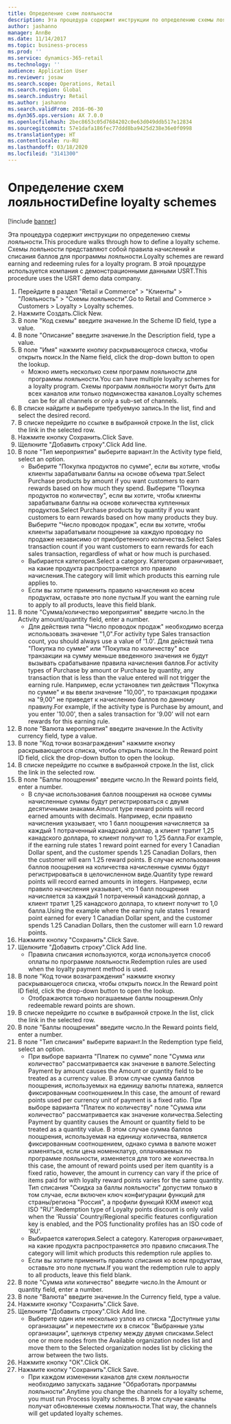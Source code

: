 ```yaml
---
title: Определение схем лояльности
description: Эта процедура содержит инструкции по определению схемы лояльности.
author: jashanno
manager: AnnBe
ms.date: 11/14/2017
ms.topic: business-process
ms.prod: ''
ms.service: dynamics-365-retail
ms.technology: ''
audience: Application User
ms.reviewer: josaw
ms.search.scope: Operations, Retail
ms.search.region: Global
ms.search.industry: Retail
ms.author: jashanno
ms.search.validFrom: 2016-06-30
ms.dyn365.ops.version: AX 7.0.0
ms.openlocfilehash: 2bec8653c05d7684202c0e63d049ddb517e12834
ms.sourcegitcommit: 57e1dafa186fec77ddd8ba9425d238e36e0f0998
ms.translationtype: HT
ms.contentlocale: ru-RU
ms.lasthandoff: 03/18/2020
ms.locfileid: "3141300"
---
```

# <a name="define-loyalty-schemes"></a><span data-ttu-id="49ab3-103">Определение схем лояльности</span><span class="sxs-lookup"><span data-stu-id="49ab3-103">Define loyalty schemes</span></span>

[!include [banner](../includes/banner.md)]

<span data-ttu-id="49ab3-104">Эта процедура содержит инструкции по определению схемы лояльности.</span><span class="sxs-lookup"><span data-stu-id="49ab3-104">This procedure walks through how to define a loyalty scheme.</span></span> <span data-ttu-id="49ab3-105">Схемы лояльности представляют собой правила начислений и списания баллов для программы лояльности.</span><span class="sxs-lookup"><span data-stu-id="49ab3-105">Loyalty schemes are reward earning and redeeming rules for a loyalty program.</span></span> <span data-ttu-id="49ab3-106">В этой процедуре используется компания с демонстрационными данными USRT.</span><span class="sxs-lookup"><span data-stu-id="49ab3-106">This procedure uses the USRT demo data company.</span></span>

1. <span data-ttu-id="49ab3-107">Перейдите в раздел "Retail и Commerce" > "Клиенты" > "Лояльность" > "Схемы лояльности".</span><span class="sxs-lookup"><span data-stu-id="49ab3-107">Go to Retail and Commerce > Customers > Loyalty > Loyalty schemes.</span></span>
2. <span data-ttu-id="49ab3-108">Нажмите Создать.</span><span class="sxs-lookup"><span data-stu-id="49ab3-108">Click New.</span></span>
3. <span data-ttu-id="49ab3-109">В поле "Код схемы" введите значение.</span><span class="sxs-lookup"><span data-stu-id="49ab3-109">In the Scheme ID field, type a value.</span></span>
4. <span data-ttu-id="49ab3-110">В поле "Описание" введите значение.</span><span class="sxs-lookup"><span data-stu-id="49ab3-110">In the Description field, type a value.</span></span>
5. <span data-ttu-id="49ab3-111">В поле "Имя" нажмите кнопку раскрывающегося списка, чтобы открыть поиск.</span><span class="sxs-lookup"><span data-stu-id="49ab3-111">In the Name field, click the drop-down button to open the lookup.</span></span>
    * <span data-ttu-id="49ab3-112">Можно иметь несколько схем программ лояльности для программы лояльности.</span><span class="sxs-lookup"><span data-stu-id="49ab3-112">You can have multiple loyalty schemes for a loyalty program.</span></span> <span data-ttu-id="49ab3-113">Схемы программ лояльности могут быть для всех каналов или только подмножества каналов.</span><span class="sxs-lookup"><span data-stu-id="49ab3-113">Loyalty schemes can be for all channels or only a sub-set of channels.</span></span>  
6. <span data-ttu-id="49ab3-114">В списке найдите и выберите требуемую запись.</span><span class="sxs-lookup"><span data-stu-id="49ab3-114">In the list, find and select the desired record.</span></span>
7. <span data-ttu-id="49ab3-115">В списке перейдите по ссылке в выбранной строке.</span><span class="sxs-lookup"><span data-stu-id="49ab3-115">In the list, click the link in the selected row.</span></span>
8. <span data-ttu-id="49ab3-116">Нажмите кнопку Сохранить.</span><span class="sxs-lookup"><span data-stu-id="49ab3-116">Click Save.</span></span>
9. <span data-ttu-id="49ab3-117">Щелкните "Добавить строку".</span><span class="sxs-lookup"><span data-stu-id="49ab3-117">Click Add line.</span></span>
10. <span data-ttu-id="49ab3-118">В поле "Тип мероприятия" выберите вариант.</span><span class="sxs-lookup"><span data-stu-id="49ab3-118">In the Activity type field, select an option.</span></span>
    * <span data-ttu-id="49ab3-119">Выберите "Покупка продуктов по сумме", если вы хотите, чтобы клиенты зарабатывали баллы на основе объема трат.</span><span class="sxs-lookup"><span data-stu-id="49ab3-119">Select Purchase products by amount if you want customers to earn rewards based on how much they spend.</span></span> <span data-ttu-id="49ab3-120">Выберите "Покупка продуктов по количеству", если вы хотите, чтобы клиенты зарабатывали баллы на основе количества купленных продуктов.</span><span class="sxs-lookup"><span data-stu-id="49ab3-120">Select Purchase products by quantity if you want customers to earn rewards based on how many products they buy.</span></span>  <span data-ttu-id="49ab3-121">Выберите "Число проводок продаж", если вы хотите, чтобы клиенты зарабатывали поощрение за каждую проводку по продаже независимо от приобретенного количества.</span><span class="sxs-lookup"><span data-stu-id="49ab3-121">Select Sales transaction count if you want customers to earn rewards for each sales transaction, regardless of what or how much is purchased.</span></span>  
    * <span data-ttu-id="49ab3-122">Выбирается категория.</span><span class="sxs-lookup"><span data-stu-id="49ab3-122">Select a category.</span></span> <span data-ttu-id="49ab3-123">Категория ограничивает, на какие продукта распространяется это правило начисления.</span><span class="sxs-lookup"><span data-stu-id="49ab3-123">The category will limit which products this earning rule applies to.</span></span>  
    * <span data-ttu-id="49ab3-124">Если вы хотите применить правило начисления ко всем продуктам, оставьте это поле пустым.</span><span class="sxs-lookup"><span data-stu-id="49ab3-124">If you want the earning rule to apply to all products, leave this field blank.</span></span>  
11. <span data-ttu-id="49ab3-125">В поле "Сумма/количество мероприятия" введите число.</span><span class="sxs-lookup"><span data-stu-id="49ab3-125">In the Activity amount/quantity field, enter a number.</span></span>
    *  <span data-ttu-id="49ab3-126">Для действия типа "Число проводок продаж" необходимо всегда использовать значение "1,0".</span><span class="sxs-lookup"><span data-stu-id="49ab3-126">For activity type Sales transaction count, you should always use a value of '1.0'.</span></span> <span data-ttu-id="49ab3-127">Для действий типа "Покупка по сумме" или "Покупка по количеству" все транзакции на сумму меньше введенного значения не будут вызывать срабатывание правила начисления баллов.</span><span class="sxs-lookup"><span data-stu-id="49ab3-127">For activity types of Purchase by amount or Purchase by quantity, any transaction that is less than the value entered will not trigger the earning rule.</span></span> <span data-ttu-id="49ab3-128">Например, если установлен тип действия "Покупка по сумме" и вы ввели значение "10,00", то транзакция продажи на "9,00" не приведет к начислению баллов по данному правилу.</span><span class="sxs-lookup"><span data-stu-id="49ab3-128">For example, if the activity type is Purchase by amount, and you enter '10.00', then a sales transaction for '9.00' will not earn rewards for this earning rule.</span></span>  
12. <span data-ttu-id="49ab3-129">В поле "Валюта мероприятия" введите значение.</span><span class="sxs-lookup"><span data-stu-id="49ab3-129">In the Activity currency field, type a value.</span></span>
13. <span data-ttu-id="49ab3-130">В поле "Код точки вознаграждения" нажмите кнопку раскрывающегося списка, чтобы открыть поиск.</span><span class="sxs-lookup"><span data-stu-id="49ab3-130">In the Reward point ID field, click the drop-down button to open the lookup.</span></span>
14. <span data-ttu-id="49ab3-131">В списке перейдите по ссылке в выбранной строке.</span><span class="sxs-lookup"><span data-stu-id="49ab3-131">In the list, click the link in the selected row.</span></span>
15. <span data-ttu-id="49ab3-132">В поле "Баллы поощрения" введите число.</span><span class="sxs-lookup"><span data-stu-id="49ab3-132">In the Reward points field, enter a number.</span></span>
    * <span data-ttu-id="49ab3-133">В случае использования баллов поощрения на основе суммы начисленные суммы будут регистрироваться с двумя десятичными знаками.</span><span class="sxs-lookup"><span data-stu-id="49ab3-133">Amount type reward points will record earned amounts with decimals.</span></span> <span data-ttu-id="49ab3-134">Например, если правило начисления указывает, что 1 балл поощрения начисляется за каждый 1 потраченный канадский доллар, а клиент тратит 1,25 канадского доллара, то клиент получит то 1,25 балла.</span><span class="sxs-lookup"><span data-stu-id="49ab3-134">For example, if the earning rule states 1 reward point earned for every 1 Canadian Dollar spent, and the customer spends 1.25 Canadian Dollars, then the customer will earn 1.25 reward points.</span></span> <span data-ttu-id="49ab3-135">В случае использования баллов поощрения на количества начисленные суммы будут регистрироваться в целочисленном виде.</span><span class="sxs-lookup"><span data-stu-id="49ab3-135">Quantity type reward points will record earned amounts in integers.</span></span> <span data-ttu-id="49ab3-136">Например, если правило начисления указывает, что 1 балл поощрения начисляется за каждый 1 потраченный канадский доллар, а клиент тратит 1,25 канадского доллара, то клиент получит то 1,0 балла.</span><span class="sxs-lookup"><span data-stu-id="49ab3-136">Using the example where the earning rule states 1 reward point earned for every 1 Canadian Dollar spent, and the customer spends 1.25 Canadian Dollars, then the customer will earn 1.0 reward points.</span></span>  
16. <span data-ttu-id="49ab3-137">Нажмите кнопку "Сохранить".</span><span class="sxs-lookup"><span data-stu-id="49ab3-137">Click Save.</span></span>
17. <span data-ttu-id="49ab3-138">Щелкните "Добавить строку".</span><span class="sxs-lookup"><span data-stu-id="49ab3-138">Click Add line.</span></span>
    * <span data-ttu-id="49ab3-139">Правила списания используются, когда используется способ оплаты по программе лояльности.</span><span class="sxs-lookup"><span data-stu-id="49ab3-139">Redemption rules are used when the loyalty payment method is used.</span></span>  
18. <span data-ttu-id="49ab3-140">В поле "Код точки вознаграждения" нажмите кнопку раскрывающегося списка, чтобы открыть поиск.</span><span class="sxs-lookup"><span data-stu-id="49ab3-140">In the Reward point ID field, click the drop-down button to open the lookup.</span></span>
    * <span data-ttu-id="49ab3-141">Отображаются только погашаемые баллы поощрения.</span><span class="sxs-lookup"><span data-stu-id="49ab3-141">Only redeemable reward points are shown.</span></span>  
19. <span data-ttu-id="49ab3-142">В списке перейдите по ссылке в выбранной строке.</span><span class="sxs-lookup"><span data-stu-id="49ab3-142">In the list, click the link in the selected row.</span></span>
20. <span data-ttu-id="49ab3-143">В поле "Баллы поощрения" введите число.</span><span class="sxs-lookup"><span data-stu-id="49ab3-143">In the Reward points field, enter a number.</span></span>
21. <span data-ttu-id="49ab3-144">В поле "Тип списания" выберите вариант.</span><span class="sxs-lookup"><span data-stu-id="49ab3-144">In the Redemption type field, select an option.</span></span>
    * <span data-ttu-id="49ab3-145">При выборе варианта "Платеж по сумме" поле "Сумма или количество" рассматривается как значение в валюте.</span><span class="sxs-lookup"><span data-stu-id="49ab3-145">Selecting Payment by amount causes the Amount or quantity field to be treated as a currency value.</span></span> <span data-ttu-id="49ab3-146">В этом случае сумма баллов поощрения, используемых на единицу валюты платежа, является фиксированным соотношением.</span><span class="sxs-lookup"><span data-stu-id="49ab3-146">In this case, the amount of reward points used per currency unit of payment is a fixed ratio.</span></span> <span data-ttu-id="49ab3-147">При выборе варианта "Платеж по количеству" поле "Сумма или количество" рассматривается как значение количества.</span><span class="sxs-lookup"><span data-stu-id="49ab3-147">Selecting Payment by quantity causes the Amount or quantity field to be treated as a quantity value.</span></span> <span data-ttu-id="49ab3-148">В этом случае сумма баллов поощрения, используемая на единицу количества, является фиксированным соотношением, однако сумма в валюте может изменяться, если цена номенклатур, оплачиваемых по программе лояльности, изменяется для того же количества.</span><span class="sxs-lookup"><span data-stu-id="49ab3-148">In this case, the amount of reward points used per item quantity is a fixed ratio, however, the amount in currency can vary if the price of items paid for with loyalty reward points varies for the same quantity.</span></span> <span data-ttu-id="49ab3-149">Тип списания "Скидка за баллы лояльности" допустим только в том случае, если включен ключ конфигурации функций для страны/региона "Россия", а профили функций ККМ имеют код ISO "RU".</span><span class="sxs-lookup"><span data-stu-id="49ab3-149">Redemption type of Loyalty points discount is only valid when the 'Russia' Country/Regional specific features configuration key is enabled, and the POS functionality profiles has an ISO code of 'RU'.</span></span>  
    * <span data-ttu-id="49ab3-150">Выбирается категория.</span><span class="sxs-lookup"><span data-stu-id="49ab3-150">Select a category.</span></span> <span data-ttu-id="49ab3-151">Категория ограничивает, на какие продукта распространяется это правило списания.</span><span class="sxs-lookup"><span data-stu-id="49ab3-151">The category will limit which products this redemption rule applies to.</span></span>  
    * <span data-ttu-id="49ab3-152">Если вы хотите применить правило списания ко всем продуктам, оставьте это поле пустым.</span><span class="sxs-lookup"><span data-stu-id="49ab3-152">If you want the redemption rule to apply to all products, leave this field blank.</span></span>  
22. <span data-ttu-id="49ab3-153">В поле "Сумма или количество" введите число.</span><span class="sxs-lookup"><span data-stu-id="49ab3-153">In the Amount or quantity field, enter a number.</span></span>
23. <span data-ttu-id="49ab3-154">В поле "Валюта" введите значение.</span><span class="sxs-lookup"><span data-stu-id="49ab3-154">In the Currency field, type a value.</span></span>
24. <span data-ttu-id="49ab3-155">Нажмите кнопку "Сохранить".</span><span class="sxs-lookup"><span data-stu-id="49ab3-155">Click Save.</span></span>
25. <span data-ttu-id="49ab3-156">Щелкните "Добавить строку".</span><span class="sxs-lookup"><span data-stu-id="49ab3-156">Click Add line.</span></span>
    * <span data-ttu-id="49ab3-157">Выберите один или несколько узлов из списка "Доступные узлы организации" и переместите их в список "Выбранные узлы организации", щелкнув стрелку между двумя списками.</span><span class="sxs-lookup"><span data-stu-id="49ab3-157">Select one or more nodes from the Available organization nodes list and move them to the Selected organization nodes list by clicking the arrow between the two lists.</span></span>  
26. <span data-ttu-id="49ab3-158">Нажмите кнопку "OК".</span><span class="sxs-lookup"><span data-stu-id="49ab3-158">Click OK.</span></span>
27. <span data-ttu-id="49ab3-159">Нажмите кнопку "Сохранить".</span><span class="sxs-lookup"><span data-stu-id="49ab3-159">Click Save.</span></span>
    * <span data-ttu-id="49ab3-160">При каждом изменении каналов для схем лояльности необходимо запускать задание "Обработать программы лояльности".</span><span class="sxs-lookup"><span data-stu-id="49ab3-160">Anytime you change the channels for a loyalty scheme, you must run Process loyalty schemes.</span></span> <span data-ttu-id="49ab3-161">В этом случае каналы получат обновленные схемы лояльности.</span><span class="sxs-lookup"><span data-stu-id="49ab3-161">That way, the channels will get updated loyalty schemes.</span></span>  


